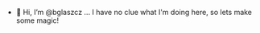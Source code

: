 - 👋 Hi, I’m @bglaszcz ...  I have no clue what I'm doing here, so lets make some magic!
<!---
bglaszcz/bglaszcz is a ✨ special ✨ repository because its `README.md` (this file) appears on your GitHub profile.
You can click the Preview link to take a look at your changes.
--->
